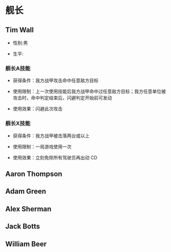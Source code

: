 # 舰长
## Tim Wall

+ 性别:男 
 
+ 生平:

### 舰长A技能
+ 获得条件：我方战甲攻击命中任意敌方目标  


- 使用限制：上一次使用技能后我方战甲命中过任意敌方目标；我方任意单位被攻击时，命中判定结束后，闪避判定开始前可发动  

- 使用效果：闪避此次攻击
 
### 舰长X技能

- 获得条件：我方战甲被击落两台或以上 


- 使用限制：一局游戏使用一次  


- 使用效果：立刻免除所有驾驶员再出动 CD

## Aaron Thompson
## Adam Green
## Alex Sherman
## Jack Botts
## William Beer

